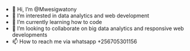 - 👋 Hi, I’m @Mwesigwatony
- 👀 I’m interested in data analytics and web development
- 🌱 I’m currently learning how to code
- 💞️ I’m looking to collaborate on big data analytics and responsive web developments
- 📫 How to reach me via whatsapp +256705301156

<!---
Mwesigwatony/Mwesigwatony is a ✨ special ✨ repository because its `README.md` (this file) appears on your GitHub profile.
You can click the Preview link to take a look at your changes.
--->
